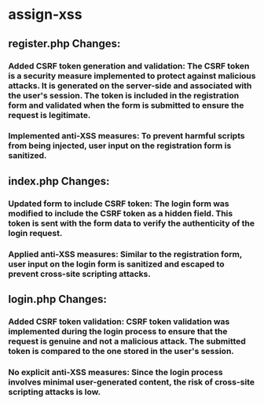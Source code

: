 # assign-xss

## register.php Changes:

### Added CSRF token generation and validation: The CSRF token is a security measure implemented to protect against malicious attacks. It is generated on the server-side and associated with the user's session. The token is included in the registration form and validated when the form is submitted to ensure the request is legitimate.
### Implemented anti-XSS measures: To prevent harmful scripts from being injected, user input on the registration form is sanitized.

## index.php Changes:

### Updated form to include CSRF token: The login form was modified to include the CSRF token as a hidden field. This token is sent with the form data to verify the authenticity of the login request.

### Applied anti-XSS measures: Similar to the registration form, user input on the login form is sanitized and escaped to prevent cross-site scripting attacks.

## login.php Changes:

### Added CSRF token validation: CSRF token validation was implemented during the login process to ensure that the request is genuine and not a malicious attack. The submitted token is compared to the one stored in the user's session.

### No explicit anti-XSS measures: Since the login process involves minimal user-generated content, the risk of cross-site scripting attacks is low. 